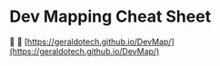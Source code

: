 # Dev Mapping Cheat Sheet

:rocket: :tada:
[https://geraldotech.github.io/DevMap/](https://geraldotech.github.io/DevMap/)